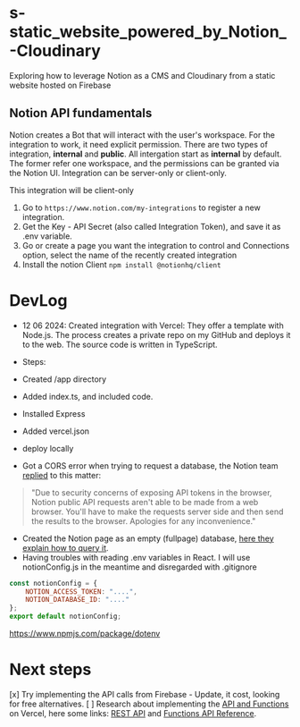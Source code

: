 # s-static_website_powered_by_Notion_-Cloudinary
Exploring how to leverage Notion as a CMS and Cloudinary from a static website hosted on Firebase


## Notion API fundamentals

Notion creates a Bot that will interact with the user's workspace. For the integration to work, it need explicit permission.
There are two types of integration, **internal** and **public**. All intergation start as **internal** by default. The former refer one workspace, and the permissions can be granted via the Notion UI. Integration can be server-only or client-only.

This integration will be client-only

1. Go to `https://www.notion.com/my-integrations` to register a new integration.
2. Get the Key - API Secret (also called Integration Token), and save it as .env variable.
3. Go or create a page you want the integration to control and Connections option, select the name of the recently created integration
4. Install the notion Client `npm install @notionhq/client`


# DevLog
- 12 06 2024: Created integration with Vercel: They offer a template with Node.js. The process creates a private repo on my GitHub and deploys it to the web. The source code is written in TypeScript.

- Steps:
- Created /app directory
- Added index.ts, and included code.
- Installed Express
- Added vercel.json
- deploy locally

- Got a CORS error when trying to request a database, the Notion team [replied](https://github.com/makenotion/notion-sdk-js/issues/458#issuecomment-1743915685) to this matter:
>"Due to security concerns of exposing API tokens in the browser, Notion public API requests aren't able to be made from a web browser. You'll have to make the requests server side and then send the results to the browser. Apologies for any inconvenience."
- Created the Notion page as an empty (fullpage) database, [here they explain how to query it](https://developers.notion.com/reference/retrieve-a-database).
- Having troubles with reading .env variables in React. I will use notionConfig.js in the meantime and disregarded with .gitignore
```javascript
const notionConfig = {
    NOTION_ACCESS_TOKEN: "....",
    NOTION_DATABASE_ID: "...."
};
export default notionConfig;
```
https://www.npmjs.com/package/dotenv


# Next steps
[x] Try implementing the API calls from Firebase - Update, it cost, looking for free alternatives.
[ ] Research about implementing the [API and Functions](https://youtu.be/yLMODEUPJdU?si=YQ2nGSrJl3VbVOGo) on Vercel, here some links: [REST API](https://vercel.com/docs/rest-api) and [Functions API Reference](https://vercel.com/docs/functions/functions-api-reference).